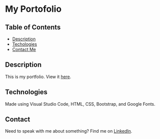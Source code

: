 # My Portofolio

## Table of Contents

- [Description](#description)
- [Techologies](#technologies)
- [Contact Me](#contact)



## Description
This is my portfolio. View it [here](https://ettaphung.github.io/).

## Technologies
Made using Visual Studio Code, HTML, CSS, Bootstrap, and Google Fonts.

## Contact
Need to speak with me about something? Find me on [LinkedIn](https://www.linkedin.com/in/ettaphung/).
